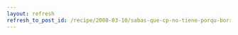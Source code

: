 ```yaml
---
layout: refresh
refresh_to_post_id: /recipe/2008-03-10/sabas-que-cp-no-tiene-porqu-borrar-tus-ficheros.html
---
```

